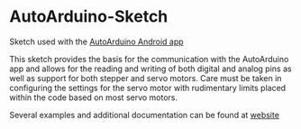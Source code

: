 # AutoArduino-Sketch
Sketch used with the [AutoArduino Android app](https://play.google.com/store/apps/details?id=com.joaomgcd.autoarduino)

This sketch provides the basis for the communication with the AutoArduino app and allows for the reading
and writing of both digital and analog pins as well as support for both stepper and servo motors. Care must
be taken in configuring the settings for the servo motor with rudimentary limits placed within the code based
on most servo motors.

Several examples and additional documentation can be found at [website](https://joaoapps.com/autoarduino/)
